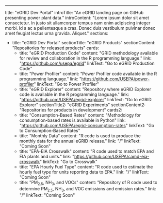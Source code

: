 ---
title: "eGRID Dev Portal"
introTitle: "An eGRID landing page on GitHub presenting power plant data."
introContent: "Lorem ipsum dolor sit amet consectetur. In justo sit ullamcorper tempus nam enim adipiscing integer morbi. Id a ac a pellentesque a cras. Donec duis vestibulum pulvinar donec amet feugiat lectus urna gravida. Aliquet."
sections:
  - title: "eGRID Dev Portal"
    sectionTitle: "eGRID Products"
    sectionContent: "Repositories for released products"
    cards:
      - title: "eGRID Production Code"
        content: "GRID methodology available for review and collaboration in the R programming language."
        link: "https://github.com/usepa/egrid"
        linkText: "Go to eGRID Production Code"
      - title: "Power Profiler"
        content: "Power Profiler code available in the R programming language."
        link: "https://github.com/USEPA/power-profiler"
        linkText: "Go to Power Profiler"
      - title: "eGRID Explorer"
        content: "Repository where eGRID Explorer code is available in the R programming language."
        link: "https://github.com/USEPA/egrid-explorer"
        linkText: "Go to eGRID Explorer"
    sectionTitle2: "eGRID Experiments"
    sectionContent2: "Repositories for products in development"
    cards2:
      - title: "Consumption-Based Rates"
        content: "Methodology for consumption-based rates is available in Python"
        link: "https://github.com/USEPA/egrid-consumption-rates"
        linkText: "Go to Consumption-Based Rates"
      - title: "Monthly Data"
        content: "R code is used to produce the monthly data for the annual eGRID release."
        link: "/"
        linkText: "Coming Soon"
      - title: "EPA-EIA Crosswalk"
        content: "R code used to match EPA and EIA plants and units."
        link: "https://github.com/USEPA/camd-eia-crosswalk"
        linkText: "Go to Crosswalk"
      - title: "EPA Hourly Fuel Type"
        content: "R code used to estimate the hourly fuel type for units reporting data to EPA."
        link: "/"
        linkText: "Coming Soon"
      - title: "PM<sub>2.5</sub>, NH<sub>3</sub>, and VOCs"
        content: "Repository of R code used to determine PM<sub>2.5</sub>, NH<sub>3</sub>, and VOC emissions and emission rates."
        link: "/"
        linkText: "Coming Soon"

